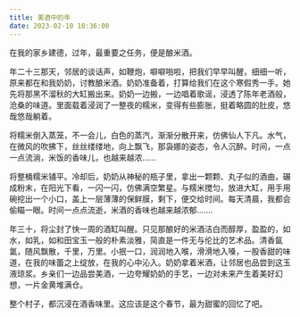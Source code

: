 ```yaml
---
title: 美酒中的年
date: 2023-02-10 10:36:00
---
```

<!-- wp:paragraph -->
<p>在我的家乡建德，过年，最重要之任务，便是酿米酒。</p>
<!-- /wp:paragraph -->

<!-- wp:paragraph -->
<p>年二十三那天，邻居的谈话声，如鞭炮，噼噼啪啦，把我们早早叫醒，细细一听，原来都在和我奶奶，讨教酿米酒。奶奶准备着，打算给我们在这个寒假秀一手。她先将那黑不溜秋的大缸搬出来。奶奶一边搬，一边唱着歌谣，浸透了陈年老酒般，沧桑的味道。里面载着浸润了一整夜的糯米，变得有些膨胀，挺着略圆的肚皮，悠哉悠哉躺着。</p>
<!-- /wp:paragraph -->

<!-- wp:paragraph -->
<p>将糯米倒入蒸笼，不一会儿，白色的蒸汽，渐渐分散开来，仿佛仙人下凡。水气，在微风的吹拂下，丝丝缕缕地，向上飘飞，那袅娜的姿态，令人沉醉。时间，一点一点流淌，米饭的香味儿，也越来越浓......</p>
<!-- /wp:paragraph -->

<!-- wp:paragraph -->
<p>将整桶糯米铺平。冷却后，奶奶从神秘的瓶子里，拿出一颗颗、丸子似的酒曲，碾成粉末，在阳光下看，一闪一闪，仿佛满空繁星。与糯米搅匀，放进大缸，用手用碗挖出一个小口，盖上一层薄薄的保鲜膜，剩下，便交给时间。每天清晨，我都会偷瞄一眼。时间一点点流逝，米酒的香味也越来越浓郁.......</p>
<!-- /wp:paragraph -->

<!-- wp:paragraph -->
<p>年三十，将尘封了快一周的酒缸叫醒。只见那酿好的米酒洁白而醇厚，盈盈的，如水，如乳，如和田宝玉一般的朴素淡雅，简直是一件无与伦比的艺术品。清香氤氲，随风飘散，千里，万里。小抿一口，润润地入喉，滑滑地入嗓，一股香甜的味道，在我的味蕾之上绽放，在我的心中沁入。奶奶拿着米酒，让邻居也品尝到这玉液琼浆。乡亲们一边品尝美酒，一边夸耀奶奶的手艺，一边对未来产生着美好幻想，一片金黄堆满仓。</p>
<!-- /wp:paragraph -->

<!-- wp:paragraph -->
<p>整个村子，都沉浸在酒香味里。这应该是这个春节，最为甜蜜的回忆了吧。</p>
<!-- /wp:paragraph -->
